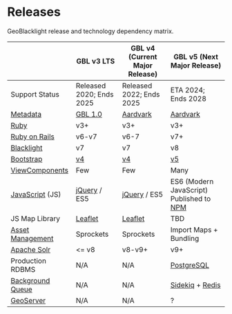 # Releases

GeoBlacklight release and technology dependency matrix.

|                                                                                                                                       | GBL v3 LTS                                                            | GBL v4 (Current Major Release)                                        | GBL v5 (Next Major Release)                                                                  |
| ------------------------------------------------------------------------------------------------------------------------------------- | --------------------------------------------------------------------- | --------------------------------------------------------------------- | -------------------------------------------------------------------------------------------- |
| Support Status                                                                                                                        | Released 2020; Ends 2025                                              | Released 2022; Ends 2025                                              | ETA 2024; Ends 2028                                                                          |
| [Metadata](https://opengeometadata.org/)                                                                                              | [GBL 1.0](https://opengeometadata.org/docs/gbl-1.0)                   | [Aardvark](https://opengeometadata.org/docs/ogm-aardvark)             | [Aardvark](https://opengeometadata.org/docs/ogm-aardvark)                                    |
| [Ruby](https://www.ruby-lang.org/en/)                                                                                                 | v3+                                                                   | v3+                                                                   | v3+                                                                                          |
| [Ruby on Rails](https://rubyonrails.org/)                                                                                             | v6-v7                                                                 | v6-7                                                                  | v7+                                                                                          |
| [Blacklight](http://projectblacklight.org/)                                                                                           | v7                                                                    | v7                                                                    | v8                                                                                           |
| [Bootstrap](https://getbootstrap.com/)                                                                                                | [v4](https://getbootstrap.com/docs/4.6/getting-started/introduction/) | [v4](https://getbootstrap.com/docs/4.6/getting-started/introduction/) | [v5](https://getbootstrap.com/docs/5.3/getting-started/introduction/)                        |
| [ViewComponents](https://viewcomponent.org/)                                                                                          | Few                                                                   | Few                                                                   | Many                                                                                         |
| [](https://developer.mozilla.org/en-US/docs/Web/JavaScript)[JavaScript](https://developer.mozilla.org/en-US/docs/Web/JavaScript) (JS) | [](https://jquery.com/)[jQuery](https://jquery.com/) / ES5            | [](https://jquery.com/)[jQuery](https://jquery.com/) / ES5            | ES6 (Modern JavaScript) Published to [NPM](https://www.npmjs.com/)                           |
| JS Map Library                                                                                                                        | [Leaflet](https://leafletjs.com/)                                     | [Leaflet](https://leafletjs.com/)                                     | TBD                                                                                          |
| [Asset Management](https://guides.rubyonrails.org/asset_pipeline.html)                                                                | Sprockets                                                             | Sprockets                                                             | Import Maps + Bundling                                                                       |
| [Apache Solr](https://solr.apache.org/)                                                                                               | <= v8                                                                 | v8-v9+                                                                | v9+                                                                                          |
| Production RDBMS                                                                                                                      | N/A                                                                   | N/A                                                                   | [PostgreSQL](https://www.postgresql.org/)                                                    |
| [Background Queue](https://guides.rubyonrails.org/active_job_basics.html)                                                             | N/A                                                                   | N/A                                                                   | [Sidekiq](https://sidekiq.org/) + [Redis](https://redis.io/)                                 |
| [GeoServer](https://geoserver.org/)                                                                                                   | N/A                                                                   | N/A                                                                   | ?                                                                                            |
